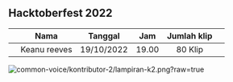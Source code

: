 <!-- copy format isi ini di foldermu -->

## Hacktoberfest 2022


| | Nama | Tanggal | Jam | Jumlah klip | |
| - | :-: | :-: | :-: | :-: | :-: |
| | Keanu reeves | 19/10/2022 | 19.00 | 80 Klip |

<!-- upload gambar di folder yg sama dan klik copy permalink -->
<!--
![relative-path?raw=true](permalink dari github)
-->

![common-voice/kontributor-2/lampiran-k2.png?raw=true](https://github.com/id-mozilla/hacktoberfest-2022/blob/4be62c74d09d5c03099c5c1cf2b537a830f6aec7/common-voice/kontributor-2/lampiran-k2.png)
